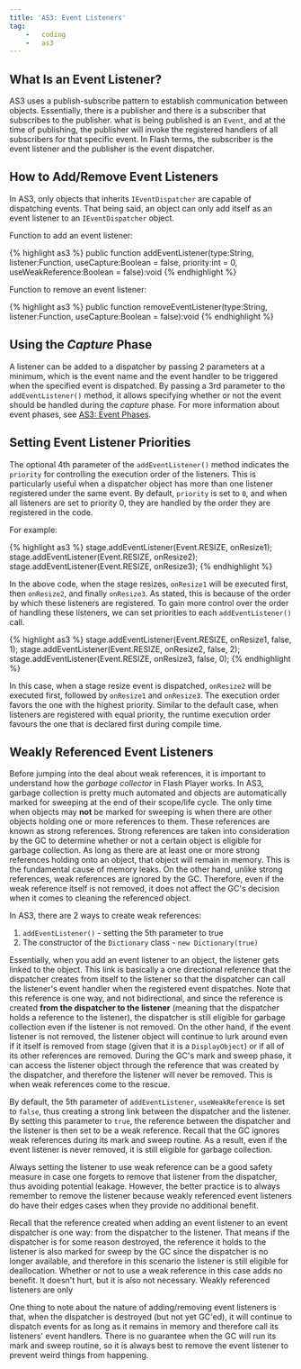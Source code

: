 ```yaml
---
title: 'AS3: Event Listeners'
tag:
    -   coding
    -   as3
---
```


## What Is an Event Listener?

AS3 uses a publish-subscribe pattern to establish communication between objects. Essentially, there is a publisher and there is a subscriber that subscribes to the publisher. what is being published is an `Event`, and at the time of publishing, the publisher will invoke the registered handlers of all subscribers for that specific event. In Flash terms, the subscriber is the event listener and the publisher is the event dispatcher.

## How to Add/Remove Event Listeners

In AS3, only objects that inherits `IEventDispatcher` are capable of dispatching events. That being said, an object can only add itself as an event listener to an `IEventDispatcher` object.

Function to add an event listener:

{% highlight as3 %}
public function addEventListener(type:String, listener:Function, useCapture:Boolean = false, priority:int = 0, useWeakReference:Boolean = false):void
{% endhighlight %}

Function to remove an event listener:

{% highlight as3 %}
public function removeEventListener(type:String, listener:Function, useCapture:Boolean = false):void
{% endhighlight %}

## Using the *Capture* Phase

A listener can be added to a dispatcher by passing 2 parameters at a minimum, which is the event name and the event handler to be triggered when the specified event is dispatched. By passing a 3rd parameter to the `addEventListener()` method, it allows specifying whether or not the event should be handled during the *capture* phase. For more information about event phases, see [AS3: Event Phases](/log/as3-event-phases).

## Setting Event Listener Priorities

The optional 4th parameter of the `addEventListener()` method indicates the `priority` for controlling the execution order of the listeners. This is particularly useful when a dispatcher object has more than one listener registered under the same event. By default, `priority` is set to `0`, and when all listeners are set to priority 0, they are handled by the order they are registered in the code.

For example:

{% highlight as3 %}
stage.addEventListener(Event.RESIZE, onResize1);
stage.addEventListener(Event.RESIZE, onResize2);
stage.addEventListener(Event.RESIZE, onResize3);
{% endhighlight %}

In the above code, when the stage resizes, `onResize1` will be executed first, then `onResize2`, and finally `onResize3`. As stated, this is because of the order by which these listeners are registered. To gain more control over the order of handling these listeners, we can set priorities to each `addEventListener()` call.

{% highlight as3 %}
stage.addEventListener(Event.RESIZE, onResize1, false, 1);
stage.addEventListener(Event.RESIZE, onResize2, false, 2);
stage.addEventListener(Event.RESIZE, onResize3, false, 0);
{% endhighlight %}

In this case, when a stage resize event is dispatched, `onResize2` will be executed first, followed by `onResize1` and `onResize3`. The execution order favors the one with the highest priority. Similar to the default case, when listeners are registered with equal priority, the runtime execution order favours the one that is declared first during compile time.

## Weakly Referenced Event Listeners

Before jumping into the deal about weak references, it is important to understand how the *garbage collector* in Flash Player works. In AS3, garbage collection is pretty much automated and objects are automatically marked for sweeping at the end of their scope/life cycle. The only time when objects may **not** be marked for sweeping is when there are other objects holding one or more references to them. These references are known as strong references. Strong references are taken into consideration by the GC to determine whether or not a certain object is eligible for garbage collection. As long as there are at least one or more strong references holding onto an object, that object will remain in memory. This is the fundamental cause of memory leaks. On the other hand, unlike strong references, weak references are ignored by the GC. Therefore, even if the weak reference itself is not removed, it does not affect the GC's decision when it comes to cleaning the referenced object.

In AS3, there are 2 ways to create weak references:

1.  `addEventListener()` - setting the 5th parameter to true
2.  The constructor of the `Dictionary` class - `new Dictionary(true)`

Essentially, when you add an event listener to an object, the listener gets linked to the object. This link is basically a one directional reference that the dispatcher creates from itself to the listener so that the dispatcher can call the listener's event handler when the registered event dispatches. Note that this reference is one way, and not bidirectional, and since the reference is created **from the dispatcher to the listener** (meaning that the dispatcher holds a reference to the listener), the dispatcher is still eligible for garbage collection even if the listener is not removed. On the other hand, if the event listener is not removed, the listener object will continue to lurk around even if it itself is removed from stage (given that it is a `DisplayObject`) or if all of its other references are removed. During the GC's mark and sweep phase, it can access the listener object through the reference that was created by the dispatcher, and therefore the listener will never be removed. This is when weak references come to the rescue.

By default, the 5th parameter of `addEventListener`, `useWeakReference` is set to `false`, thus creating a strong link between the dispatcher and the listener. By setting this parameter to `true`, the reference between the dispatcher and the listener is then set to be a weak reference. Recall that the GC ignores weak references during its mark and sweep routine. As a result, even if the event listener is never removed, it is still eligible for garbage collection.

Always setting the listener to use weak reference can be a good safety measure in case one forgets to remove that listener from the dispatcher, thus avoiding potential leakage. However, the better practice is to always remember to remove the listener because weakly referenced event listeners do have their edges cases when they provide no additional benefit.

Recall that the reference created when adding an event listener to an event dispatcher is one way: from the dispatcher to the listener. That means if the dispatcher is for some reason destroyed, the reference it holds to the listener is also marked for sweep by the GC since the dispatcher is no longer available, and therefore in this scenario the listener is still eligible for deallocation. Whether or not to use a weak reference in this case adds no benefit. It doesn't hurt, but it is also not necessary. Weakly referenced listeners are only

One thing to note about the nature of adding/removing event listeners is that, when the dispatcher is destroyed (but not yet GC'ed), it will continue to dispatch events for as long as it remains in memory and therefore call its listeners' event handlers. There is no guarantee when the GC will run its mark and sweep routine, so it is always best to remove the event listener to prevent weird things from happening.
